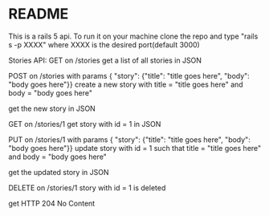 # README

This is a rails 5 api.  To run it on your machine clone the repo and type "rails s -p XXXX" where XXXX is the desired port(default 3000)

Stories API:
GET on /stories
  get a list of all stories in JSON

POST on /stories with params { "story": {"title": "title goes here", "body": "body goes here"}}
  create a new story with title = "title goes here" and body = "body goes here"

  get the new story in JSON

GET on /stories/1
  get story with id = 1 in JSON

PUT on /stories/1 with params { "story": {"title": "title goes here", "body": "body goes here"}}
  update story with id = 1 such that title = "title goes here" and body = "body goes here"

  get the updated story in JSON

DELETE on /stories/1
  story with id = 1 is deleted

  get HTTP 204 No Content
